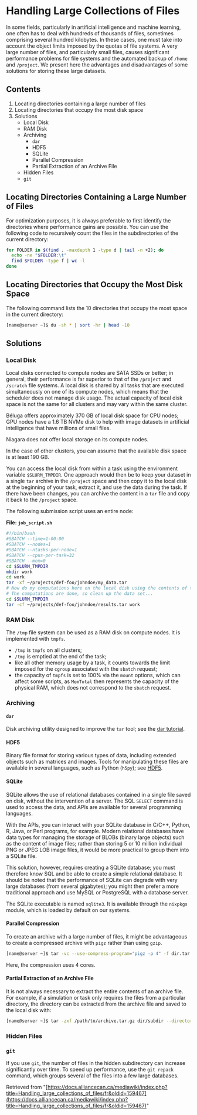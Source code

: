 # Handling Large Collections of Files

In some fields, particularly in artificial intelligence and machine learning, one often has to deal with hundreds of thousands of files, sometimes comprising several hundred kilobytes. In these cases, one must take into account the object limits imposed by the quotas of file systems. A very large number of files, and particularly small files, causes significant performance problems for file systems and the automated backup of `/home` and `/project`.  We present here the advantages and disadvantages of some solutions for storing these large datasets.

## Contents

1. Locating directories containing a large number of files
2. Locating directories that occupy the most disk space
3. Solutions
    * Local Disk
    * RAM Disk
    * Archiving
        * `dar`
        * HDF5
        * SQLite
        * Parallel Compression
        * Partial Extraction of an Archive File
    * Hidden Files
    * `git`


## Locating Directories Containing a Large Number of Files

For optimization purposes, it is always preferable to first identify the directories where performance gains are possible. You can use the following code to recursively count the files in the subdirectories of the current directory:

```bash
for FOLDER in $(find . -maxdepth 1 -type d | tail -n +2); do
  echo -ne "$FOLDER:\t"
  find $FOLDER -type f | wc -l
done
```

## Locating Directories that Occupy the Most Disk Space

The following command lists the 10 directories that occupy the most space in the current directory:

```bash
[name@server ~]$ du -sh * | sort -hr | head -10
```

## Solutions

### Local Disk

Local disks connected to compute nodes are SATA SSDs or better; in general, their performance is far superior to that of the `/project` and `/scratch` file systems. A local disk is shared by all tasks that are executed simultaneously on one of its compute nodes, which means that the scheduler does not manage disk usage. The actual capacity of local disk space is not the same for all clusters and may vary within the same cluster.

Béluga offers approximately 370 GB of local disk space for CPU nodes; GPU nodes have a 1.6 TB NVMe disk to help with image datasets in artificial intelligence that have millions of small files.

Niagara does not offer local storage on its compute nodes.

In the case of other clusters, you can assume that the available disk space is at least 190 GB.

You can access the local disk from within a task using the environment variable `$SLURM_TMPDIR`. One approach would then be to keep your dataset in a single `tar` archive in the `/project` space and then copy it to the local disk at the beginning of your task, extract it, and use the data during the task. If there have been changes, you can archive the content in a `tar` file and copy it back to the `/project` space.

The following submission script uses an entire node:

**File: `job_script.sh`**

```bash
#!/bin/bash
#SBATCH --time=1-00:00
#SBATCH --nodes=1
#SBATCH --ntasks-per-node=1
#SBATCH --cpus-per-task=32
#SBATCH --mem=0
cd $SLURM_TMPDIR
mkdir work
cd work
tar -xf ~/projects/def-foo/johndoe/my_data.tar
# Now do my computations here on the local disk using the contents of the extracted archive...
# The computations are done, so clean up the data set...
cd $SLURM_TMPDIR
tar -cf ~/projects/def-foo/johndoe/results.tar work
```

### RAM Disk

The `/tmp` file system can be used as a RAM disk on compute nodes. It is implemented with `tmpfs`.

* `/tmp` is `tmpfs` on all clusters;
* `/tmp` is emptied at the end of the task;
* like all other memory usage by a task, it counts towards the limit imposed for the `cgroup` associated with the `sbatch` request;
* the capacity of `tmpfs` is set to 100% via the `mount` options, which can affect some scripts, as `MemTotal` then represents the capacity of the physical RAM, which does not correspond to the `sbatch` request.


### Archiving

#### `dar`

Disk archiving utility designed to improve the `tar` tool; see the [dar tutorial](link_to_tutorial_here).

#### HDF5

Binary file format for storing various types of data, including extended objects such as matrices and images. Tools for manipulating these files are available in several languages, such as Python (`h5py`); see [HDF5](link_to_hdf5_info_here).

#### SQLite

SQLite allows the use of relational databases contained in a single file saved on disk, without the intervention of a server. The SQL `SELECT` command is used to access the data, and APIs are available for several programming languages.

With the APIs, you can interact with your SQLite database in C/C++, Python, R, Java, or Perl programs, for example. Modern relational databases have data types for managing the storage of BLOBs (binary large objects) such as the content of image files; rather than storing 5 or 10 million individual PNG or JPEG LOB image files, it would be more practical to group them into a SQLite file.

This solution, however, requires creating a SQLite database; you must therefore know SQL and be able to create a simple relational database. It should be noted that the performance of SQLite can degrade with very large databases (from several gigabytes); you might then prefer a more traditional approach and use MySQL or PostgreSQL with a database server.

The SQLite executable is named `sqlite3`. It is available through the `nixpkgs` module, which is loaded by default on our systems.

#### Parallel Compression

To create an archive with a large number of files, it might be advantageous to create a compressed archive with `pigz` rather than using `gzip`.

```bash
[name@server ~]$ tar -vc --use-compress-program="pigz -p 4" -f dir.tar.gz dir_to_tar
```

Here, the compression uses 4 cores.

#### Partial Extraction of an Archive File

It is not always necessary to extract the entire contents of an archive file. For example, if a simulation or task only requires the files from a particular directory, the directory can be extracted from the archive file and saved to the local disk with:

```bash
[name@server ~]$ tar -zxf /path/to/archive.tar.gz dir/subdir --directory $SLURM_TMPDIR
```

### Hidden Files

### `git`

If you use `git`, the number of files in the hidden subdirectory can increase significantly over time. To speed up performance, use the `git repack` command, which groups several of the files into a few large databases.


Retrieved from "[https://docs.alliancecan.ca/mediawiki/index.php?title=Handling_large_collections_of_files/fr&oldid=159467](https://docs.alliancecan.ca/mediawiki/index.php?title=Handling_large_collections_of_files/fr&oldid=159467)"
